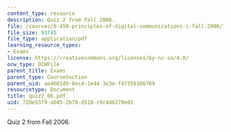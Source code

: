```yaml
---
content_type: resource
description: Quiz 2 from Fall 2006.
file: /courses/6-450-principles-of-digital-communications-i-fall-2006/720e53f9a6452b78d518c9c4d6278e01_quiz2_06.pdf
file_size: 93745
file_type: application/pdf
learning_resource_types:
- Exams
license: https://creativecommons.org/licenses/by-nc-sa/4.0/
ocw_type: OCWFile
parent_title: Exams
parent_type: CourseSection
parent_uid: ae4681d9-8ec4-1e44-3e3e-f47556106769
resourcetype: Document
title: quiz2_06.pdf
uid: 720e53f9-a645-2b78-d518-c9c4d6278e01
---
```

Quiz 2 from Fall 2006.
